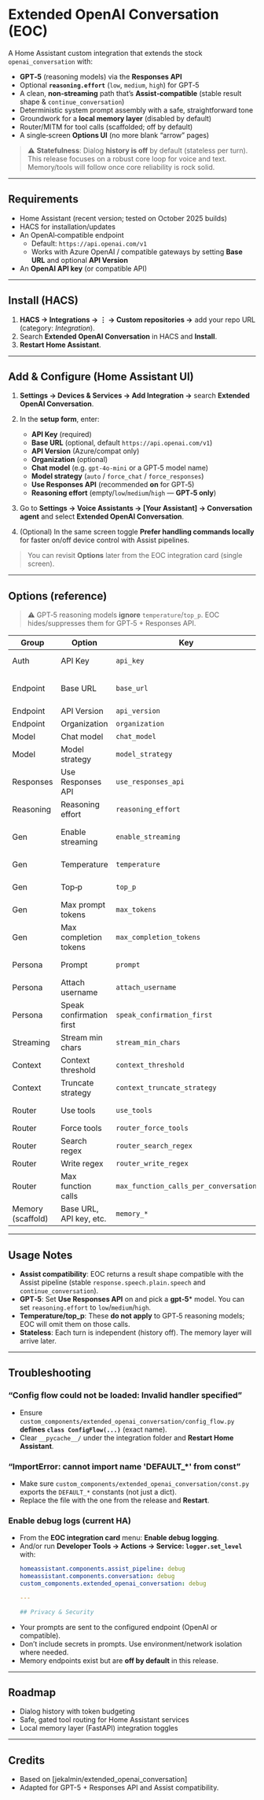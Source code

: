 # Extended OpenAI Conversation (EOC)

A Home Assistant custom integration that extends the stock `openai_conversation` with:

- **GPT‑5** (reasoning models) via the **Responses API**
- Optional **`reasoning.effort`** (`low`, `medium`, `high`) for GPT‑5
- A clean, **non‑streaming** path that’s **Assist‑compatible** (stable result shape & `continue_conversation`)
- Deterministic system prompt assembly with a safe, straightforward tone
- Groundwork for a **local memory layer** (disabled by default)
- Router/MITM for tool calls (scaffolded; off by default)
- A single‑screen **Options UI** (no more blank “arrow” pages)

> ⚠️ **Statefulness**: Dialog **history is off** by default (stateless per turn). This release focuses on a robust core loop for voice and text. Memory/tools will follow once core reliability is rock solid.

---

## Requirements

- Home Assistant (recent version; tested on October 2025 builds)
- HACS for installation/updates
- An OpenAI‑compatible endpoint  
  - Default: `https://api.openai.com/v1`  
  - Works with Azure OpenAI / compatible gateways by setting **Base URL** and optional **API Version**
- An **OpenAI API key** (or compatible API)

---

## Install (HACS)

1. **HACS → Integrations → ⋮ → Custom repositories →** add your repo URL (category: *Integration*).
2. Search **Extended OpenAI Conversation** in HACS and **Install**.
3. **Restart Home Assistant**.

---

## Add & Configure (Home Assistant UI)

1. **Settings → Devices & Services → Add Integration →** search **Extended OpenAI Conversation**.
2. In the **setup form**, enter:
   - **API Key** (required)
   - **Base URL** (optional, default `https://api.openai.com/v1`)
   - **API Version** (Azure/compat only)
   - **Organization** (optional)
   - **Chat model** (e.g. `gpt-4o-mini` or a GPT‑5 model name)
   - **Model strategy** (`auto` / `force_chat` / `force_responses`)
   - **Use Responses API** (recommended **on** for GPT‑5)
   - **Reasoning effort** (empty/`low`/`medium`/`high` — **GPT‑5 only**)

3. Go to **Settings → Voice Assistants → [Your Assistant] → Conversation agent** and select **Extended OpenAI Conversation**.
4. (Optional) In the same screen toggle **Prefer handling commands locally** for faster on/off device control with Assist pipelines.

> You can revisit **Options** later from the EOC integration card (single screen).

---

## Options (reference)

> ⚠️ GPT‑5 reasoning models **ignore** `temperature`/`top_p`. EOC hides/suppresses them for GPT‑5 + Responses API.

| Group | Option | Key | Notes |
|---|---|---|---|
| Auth | API Key | `api_key` | Required at setup; editable in Options. |
| Endpoint | Base URL | `base_url` | Default `https://api.openai.com/v1`; set for Azure/compat. |
| Endpoint | API Version | `api_version` | Azure/compat only. |
| Endpoint | Organization | `organization` | Optional. |
| Model | Chat model | `chat_model` | e.g. `gpt-4o-mini`, `gpt-5-...`. |
| Model | Model strategy | `model_strategy` | `auto` / `force_chat` / `force_responses`. |
| Responses | Use Responses API | `use_responses_api` | **On** for GPT‑5. |
| Reasoning | Reasoning effort | `reasoning_effort` | `low`, `medium`, `high` (empty = unset). GPT‑5 only. |
| Gen | Enable streaming | `enable_streaming` | Non‑streaming is **default**; streaming path will return later. |
| Gen | Temperature | `temperature` | Ignored with GPT‑5 reasoning. |
| Gen | Top‑p | `top_p` | Ignored with GPT‑5 reasoning. |
| Gen | Max prompt tokens | `max_tokens` | Prompt budget (pre‑LLM). |
| Gen | Max completion tokens | `max_completion_tokens` | Output budget. |
| Persona | Prompt | `prompt` | System prompt assembly; defaults to safe voice tone. |
| Persona | Attach username | `attach_username` | Prefix user name for context. |
| Persona | Speak confirmation first | `speak_confirmation_first` | Voice UX preference. |
| Streaming | Stream min chars | `stream_min_chars` | Ignored when streaming is off. |
| Context | Context threshold | `context_threshold` | Token budgeting for prompt. |
| Context | Truncate strategy | `context_truncate_strategy` | `keep_latest` / `clear_all`. |
| Router | Use tools | `use_tools` | Scaffold only; **off** by default. |
| Router | Force tools | `router_force_tools` | Scaffold only. |
| Router | Search regex | `router_search_regex` | Scaffold only. |
| Router | Write regex | `router_write_regex` | Scaffold only. |
| Router | Max function calls | `max_function_calls_per_conversation` | Scaffold only. |
| Memory (scaffold) | Base URL, API key, etc. | `memory_*` | Present but **disabled** by default. |

---

## Usage Notes

- **Assist compatibility**: EOC returns a result shape compatible with the Assist pipeline (stable `response.speech.plain.speech` and `continue_conversation`).
- **GPT‑5**: Set **Use Responses API** on and pick a **gpt‑5*** model. You can set `reasoning.effort` to `low`/`medium`/`high`.
- **Temperature/top_p**: These **do not apply** to GPT‑5 reasoning models; EOC will omit them on those calls.
- **Stateless**: Each turn is independent (history off). The memory layer will arrive later.

---

## Troubleshooting

### “Config flow could not be loaded: Invalid handler specified”
- Ensure `custom_components/extended_openai_conversation/config_flow.py` **defines `class ConfigFlow(...)`** (exact name).
- Clear `__pycache__/` under the integration folder and **Restart Home Assistant**.

### “ImportError: cannot import name 'DEFAULT_*' from const”
- Make sure `custom_components/extended_openai_conversation/const.py` exports the `DEFAULT_*` constants (not just a dict).
- Replace the file with the one from the release and **Restart**.

### Enable debug logs (current HA)
- From the **EOC integration card** menu: **Enable debug logging**.
- And/or run **Developer Tools → Actions → Service: `logger.set_level`** with:
  ```yaml
  homeassistant.components.assist_pipeline: debug
  homeassistant.components.conversation: debug
  custom_components.extended_openai_conversation: debug

  ---

  ## Privacy & Security

- Your prompts are sent to the configured endpoint (OpenAI or compatible).
- Don’t include secrets in prompts. Use environment/network isolation where needed.
- Memory endpoints exist but are **off by default** in this release.

---

## Roadmap

- Dialog history with token budgeting
- Safe, gated tool routing for Home Assistant services
- Local memory layer (FastAPI) integration toggles

---

## Credits

- Based on [jekalmin/extended_openai_conversation]
- Adapted for GPT-5 + Responses API and Assist compatibility.

